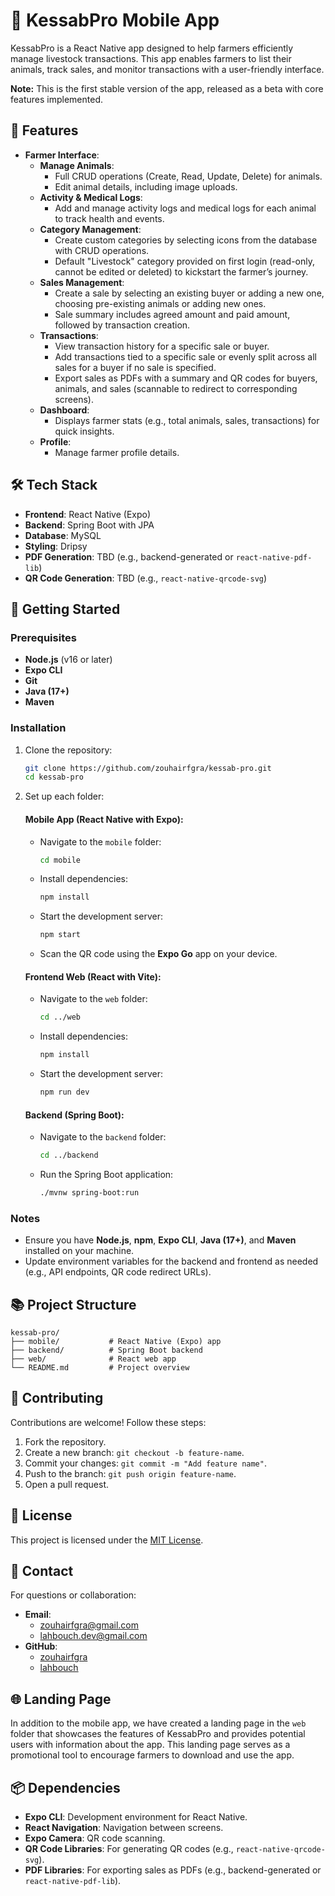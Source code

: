 # 🐑 KessabPro Mobile App

KessabPro is a React Native app designed to help farmers efficiently manage livestock transactions. This app enables farmers to list their animals, track sales, and monitor transactions with a user-friendly interface.

**Note:** This is the first stable version of the app, released as a beta with core features implemented.

## 📱 Features

- **Farmer Interface**:
  - **Manage Animals**:
    - Full CRUD operations (Create, Read, Update, Delete) for animals.
    - Edit animal details, including image uploads.
  - **Activity & Medical Logs**:
    - Add and manage activity logs and medical logs for each animal to track health and events.
  - **Category Management**:
    - Create custom categories by selecting icons from the database with CRUD operations.
    - Default "Livestock" category provided on first login (read-only, cannot be edited or deleted) to kickstart the farmer’s journey.
  - **Sales Management**:
    - Create a sale by selecting an existing buyer or adding a new one, choosing pre-existing animals or adding new ones.
    - Sale summary includes agreed amount and paid amount, followed by transaction creation.
  - **Transactions**:
    - View transaction history for a specific sale or buyer.
    - Add transactions tied to a specific sale or evenly split across all sales for a buyer if no sale is specified.
    - Export sales as PDFs with a summary and QR codes for buyers, animals, and sales (scannable to redirect to corresponding screens).
  - **Dashboard**:
    - Displays farmer stats (e.g., total animals, sales, transactions) for quick insights.
  - **Profile**:
    - Manage farmer profile details.

## 🛠 Tech Stack

- **Frontend**: React Native (Expo)
- **Backend**: Spring Boot with JPA
- **Database**: MySQL
- **Styling**: Dripsy
- **PDF Generation**: TBD (e.g., backend-generated or `react-native-pdf-lib`)
- **QR Code Generation**: TBD (e.g., `react-native-qrcode-svg`)

## 🚀 Getting Started

### Prerequisites

- **Node.js** (v16 or later)
- **Expo CLI**
- **Git**
- **Java (17+)**
- **Maven**

### Installation

1. Clone the repository:
   ```bash
   git clone https://github.com/zouhairfgra/kessab-pro.git
   cd kessab-pro
   ```

2. Set up each folder:

   #### Mobile App (React Native with Expo):
   - Navigate to the `mobile` folder:
     ```bash
     cd mobile
     ```
   - Install dependencies:
     ```bash
     npm install
     ```
   - Start the development server:
     ```bash
     npm start
     ```
   - Scan the QR code using the **Expo Go** app on your device.

   #### Frontend Web (React with Vite):
   - Navigate to the `web` folder:
     ```bash
     cd ../web
     ```
   - Install dependencies:
     ```bash
     npm install
     ```
   - Start the development server:
     ```bash
     npm run dev
     ```

   #### Backend (Spring Boot):
   - Navigate to the `backend` folder:
     ```bash
     cd ../backend
     ```
   - Run the Spring Boot application:
     ```bash
     ./mvnw spring-boot:run
     ```

### Notes

- Ensure you have **Node.js**, **npm**, **Expo CLI**, **Java (17+)**, and **Maven** installed on your machine.
- Update environment variables for the backend and frontend as needed (e.g., API endpoints, QR code redirect URLs).

## 📚 Project Structure

```plaintext
kessab-pro/
├── mobile/           # React Native (Expo) app
├── backend/          # Spring Boot backend
├── web/              # React web app 
└── README.md         # Project overview
```

## 🌟 Contributing

Contributions are welcome! Follow these steps:
1. Fork the repository.
2. Create a new branch: `git checkout -b feature-name`.
3. Commit your changes: `git commit -m "Add feature name"`.
4. Push to the branch: `git push origin feature-name`.
5. Open a pull request.

## 📝 License

This project is licensed under the [MIT License](LICENSE).

## 📧 Contact

For questions or collaboration:
- **Email**: 
    - zouhairfgra@gmail.com
    - lahbouch.dev@gmail.com
- **GitHub**: 
    - [zouhairfgra](https://github.com/zouhairfgra)
    - [lahbouch](https://github.com/lahbouch)

## 🌐 Landing Page

In addition to the mobile app, we have created a landing page in the `web` folder that showcases the features of KessabPro and provides potential users with information about the app. This landing page serves as a promotional tool to encourage farmers to download and use the app.

## 📦 Dependencies

- **Expo CLI**: Development environment for React Native.
- **React Navigation**: Navigation between screens.
- **Expo Camera**: QR code scanning.
- **QR Code Libraries**: For generating QR codes (e.g., `react-native-qrcode-svg`).
- **PDF Libraries**: For exporting sales as PDFs (e.g., backend-generated or `react-native-pdf-lib`).
